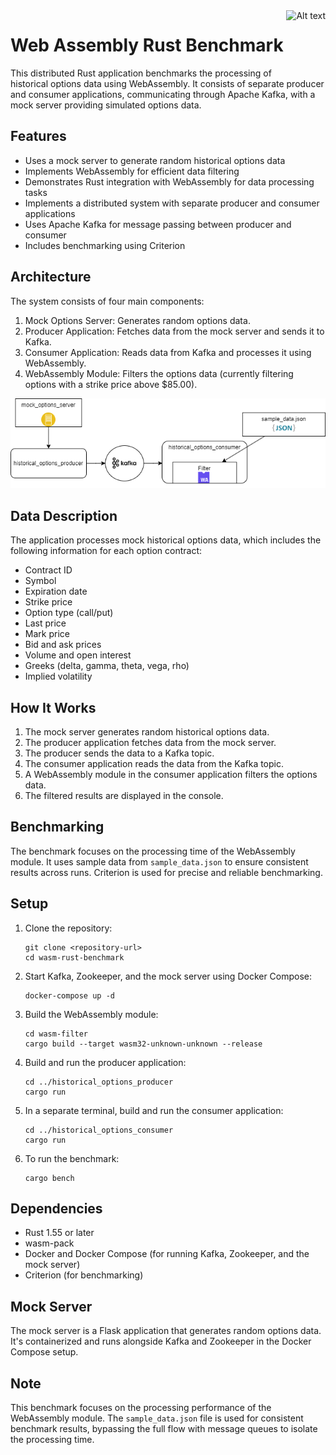 <img src="https://www.rust-lang.org/static/images/wasm-ferris.png" alt="Alt text" height="100px" align="right">

# Web Assembly Rust Benchmark

This distributed Rust application benchmarks the processing of historical options data using WebAssembly. It consists of separate producer and consumer applications, communicating through Apache Kafka, with a mock server providing simulated options data.

## Features

- Uses a mock server to generate random historical options data
- Implements WebAssembly for efficient data filtering
- Demonstrates Rust integration with WebAssembly for data processing tasks
- Implements a distributed system with separate producer and consumer applications
- Uses Apache Kafka for message passing between producer and consumer
- Includes benchmarking using Criterion

## Architecture

The system consists of four main components:

1. Mock Options Server: Generates random options data.
2. Producer Application: Fetches data from the mock server and sends it to Kafka.
3. Consumer Application: Reads data from Kafka and processes it using WebAssembly.
4. WebAssembly Module: Filters the options data (currently filtering options with a strike price above $85.00).

<img src="./wasm-architecture.png" alt="architectue-diagram">

## Data Description

The application processes mock historical options data, which includes the following information for each option contract:

- Contract ID
- Symbol
- Expiration date
- Strike price
- Option type (call/put)
- Last price
- Mark price
- Bid and ask prices
- Volume and open interest
- Greeks (delta, gamma, theta, vega, rho)
- Implied volatility

## How It Works

1. The mock server generates random historical options data.
2. The producer application fetches data from the mock server.
3. The producer sends the data to a Kafka topic.
4. The consumer application reads the data from the Kafka topic.
5. A WebAssembly module in the consumer application filters the options data.
6. The filtered results are displayed in the console.

## Benchmarking

The benchmark focuses on the processing time of the WebAssembly module. It uses sample data from `sample_data.json` to ensure consistent results across runs. Criterion is used for precise and reliable benchmarking.

## Setup

1. Clone the repository:

   ```
   git clone <repository-url>
   cd wasm-rust-benchmark
   ```

2. Start Kafka, Zookeeper, and the mock server using Docker Compose:

   ```
   docker-compose up -d
   ```

3. Build the WebAssembly module:

   ```
   cd wasm-filter
   cargo build --target wasm32-unknown-unknown --release
   ```

4. Build and run the producer application:

   ```
   cd ../historical_options_producer
   cargo run
   ```

5. In a separate terminal, build and run the consumer application:

   ```
   cd ../historical_options_consumer
   cargo run
   ```

6. To run the benchmark:
   ```
   cargo bench
   ```

## Dependencies

- Rust 1.55 or later
- wasm-pack
- Docker and Docker Compose (for running Kafka, Zookeeper, and the mock server)
- Criterion (for benchmarking)

## Mock Server

The mock server is a Flask application that generates random options data. It's containerized and runs alongside Kafka and Zookeeper in the Docker Compose setup.

## Note

This benchmark focuses on the processing performance of the WebAssembly module. The `sample_data.json` file is used for consistent benchmark results, bypassing the full flow with message queues to isolate the processing time.

